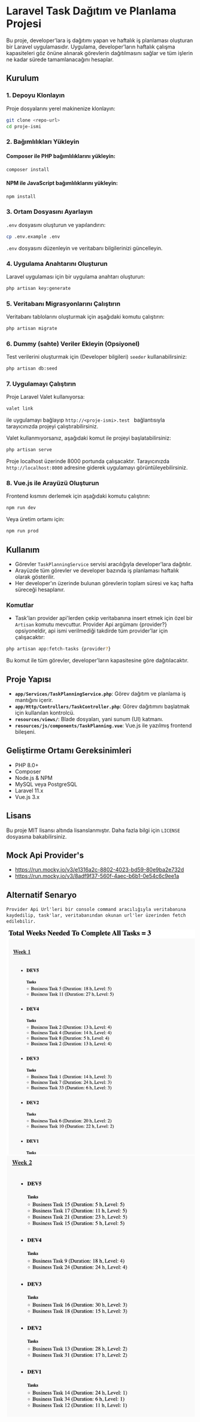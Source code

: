 # Laravel Task Dağıtım ve Planlama Projesi

Bu proje, developer'lara iş dağıtımı yapan ve haftalık iş planlaması oluşturan bir Laravel uygulamasıdır. Uygulama, developer'ların haftalık çalışma kapasiteleri göz önüne alınarak görevlerin dağıtılmasını sağlar ve tüm işlerin ne kadar sürede tamamlanacağını hesaplar.

## Kurulum

### 1. Depoyu Klonlayın

Proje dosyalarını yerel makinenize klonlayın:

```bash
git clone <repo-url>
cd proje-ismi
```

### 2. Bağımlılıkları Yükleyin

#### Composer ile PHP bağımlılıklarını yükleyin:

```bash
composer install
```

#### NPM ile JavaScript bağımlılıklarını yükleyin:

```bash
npm install
```

### 3. Ortam Dosyasını Ayarlayın

`.env` dosyasını oluşturun ve yapılandırın:

```bash
cp .env.example .env
```

`.env` dosyasını düzenleyin ve veritabanı bilgilerinizi güncelleyin.

### 4. Uygulama Anahtarını Oluşturun

Laravel uygulaması için bir uygulama anahtarı oluşturun:

```bash
php artisan key:generate
```

### 5. Veritabanı Migrasyonlarını Çalıştırın

Veritabanı tablolarını oluşturmak için aşağıdaki komutu çalıştırın:

```bash
php artisan migrate
```

### 6. Dummy (sahte) Veriler Ekleyin (Opsiyonel)

Test verilerini oluşturmak için (Developer bilgileri) `seeder` kullanabilirsiniz:

```bash
php artisan db:seed
```

### 7. Uygulamayı Çalıştırın

Proje Laravel Valet kullanıyorsa:

```bash
valet link
```
ile uygulamayı bağlayıp  `http://<proje-ismi>.test ` bağlantısıyla tarayıcınızda projeyi çalıştırabilirsiniz. 

Valet kullanmıyorsanız, aşağıdaki komut ile projeyi başlatabilirsiniz:

```bash
php artisan serve
```

Proje localhost üzerinde 8000 portunda çalışacaktır. Tarayıcınızda `http://localhost:8000` adresine giderek uygulamayı görüntüleyebilirsiniz.

### 8. Vue.js ile Arayüzü Oluşturun

Frontend kısmını derlemek için aşağıdaki komutu çalıştırın:

```bash
npm run dev
```

Veya üretim ortamı için:

```bash
npm run prod
```

## Kullanım

- Görevler `TaskPlanningService` servisi aracılığıyla developer'lara dağıtılır.
- Arayüzde tüm görevler ve developer bazında iş planlaması haftalık olarak gösterilir.
- Her developer'ın üzerinde bulunan görevlerin toplam süresi ve kaç hafta süreceği hesaplanır.
  
### Komutlar

- Task'ları provider api'lerden çekip veritabanına insert etmek için özel bir `Artisan` komutu mevcuttur. Provider Api argümanı {provider?} opsiyoneldir, api ismi verilmediği takdirde tüm provider'lar için çalışacaktır:
  
```bash
php artisan app:fetch-tasks {provider?}
```

Bu komut ile tüm görevler, developer'ların kapasitesine göre dağıtılacaktır.

## Proje Yapısı

- **`app/Services/TaskPlanningService.php`**: Görev dağıtım ve planlama iş mantığını içerir.
- **`app/Http/Controllers/TaskController.php`**: Görev dağıtımını başlatmak için kullanılan kontrolcü.
- **`resources/views/`**: Blade dosyaları, yani sunum (UI) katmanı.
- **`resources/js/components/TaskPlanning.vue`**: Vue.js ile yazılmış frontend bileşeni.

## Geliştirme Ortamı Gereksinimleri

- PHP 8.0+
- Composer
- Node.js & NPM
- MySQL veya PostgreSQL
- Laravel 11.x
- Vue.js 3.x

## Lisans

Bu proje MIT lisansı altında lisanslanmıştır. Daha fazla bilgi için `LICENSE` dosyasına bakabilirsiniz.

## Mock Api Provider's
 - https://run.mocky.io/v3/e1316a2c-8802-4023-bd59-80e9ba2e732d
 - https://run.mocky.io/v3/8adf9f37-560f-4aec-b6b1-0e54c6c9ee1a
  
## Alternatif Senaryo
    Provider Api Url'leri bir console command aracılığıyla veritabanına kaydedilip, task'lar, veritabanından okunan url'ler üzerinden fetch edilebilir. 
    
![alt text](image.png)
![alt text](image-1.png)